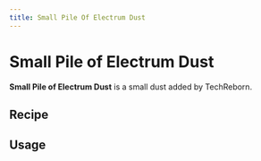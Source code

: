 ```yaml
---
title: Small Pile Of Electrum Dust
---
```


<ItemImage file="small_pile_of_electrum_dust" alt="Small Pile Of Electrum Dust" size="200" />

# Small Pile of Electrum Dust

**Small Pile of Electrum Dust** is a small dust added by TechReborn.

## Recipe

<CraftingTable recipe="input air air air input air techreborn:electrum_dust air input air air air output techreborn:small_pile_of_electrum_dust,4"/>

## Usage

<CraftingTable recipe="input techreborn:small_pile_of_electrum_dust techreborn:small_pile_of_electrum_dust air input techreborn:small_pile_of_electrum_dust techreborn:small_pile_of_electrum_dust air input air air air output techreborn:electrum_dust"/>